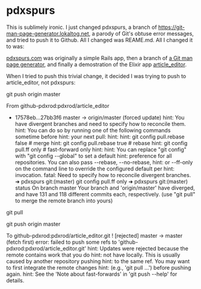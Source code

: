 pdxspurs
========

This is sublimely ironic. I just changed pdxspurs, a branch of https://git-man-page-generator.lokaltog.net, a parody of Git's obtuse error messages, and tried to push it to Github. All I changed was REAME.md. All I changed it to was:

[pdxspurs.com](https://pdxspurs.com) was originally a simple Rails app, then a branch of [a Git man page generator](https://git-man-page-generator.lokaltog.net), and finally a demostration of the Elixir app [article_editor]([article_editor](https://github.com/pdxrod/article_editor)).

When I tried to push this trivial change, it decided I was trying to push to article_editor, not pdxspurs:

git push origin master

From github-pdxrod:pdxrod/article_editor
 + 17578eb...27bb3f6 master     -> origin/master  (forced update)
hint: You have divergent branches and need to specify how to reconcile them.
hint: You can do so by running one of the following commands sometime before
hint: your next pull:
hint: 
hint:   git config pull.rebase false  # merge
hint:   git config pull.rebase true   # rebase
hint:   git config pull.ff only       # fast-forward only
hint: 
hint: You can replace "git config" with "git config --global" to set a default
hint: preference for all repositories. You can also pass --rebase, --no-rebase,
hint: or --ff-only on the command line to override the configured default per
hint: invocation.
fatal: Need to specify how to reconcile divergent branches.
➜  pdxspurs git:(master)  git config pull.ff only
➜  pdxspurs git:(master) status
On branch master
Your branch and 'origin/master' have diverged,
and have 131 and 118 different commits each, respectively.
  (use "git pull" to merge the remote branch into yours)

git pull

git push origin master

To github-pdxrod:pdxrod/article_editor.git
 ! [rejected]        master -> master (fetch first)
error: failed to push some refs to 'github-pdxrod:pdxrod/article_editor.git'
hint: Updates were rejected because the remote contains work that you do
hint: not have locally. This is usually caused by another repository pushing
hint: to the same ref. You may want to first integrate the remote changes
hint: (e.g., 'git pull ...') before pushing again.
hint: See the 'Note about fast-forwards' in 'git push --help' for details.

